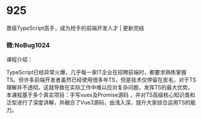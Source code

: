 # 925
晋级TypeScript高手，成为抢手的前端开发人才 | 更新完结
### 微:NoBug1024 


课程介绍：

TypeScript已经异常火爆，几乎每一家IT企业在招聘前端时，都要求熟练掌握TS。但许多前端开发者虽然已经使用很多年TS，但是技术仅停留在皮毛，对于TS理解并不透彻。这就导致在实际工作中难以应对复杂问题，发挥TS的最大优势。本课程基于多个真实项目：手写vuex及Promise源码 ，并对TS高级核心知识类和泛型进行了深度讲解，并融合了Vue3源码，由浅入深，提升大家综合运用TS的能力。
